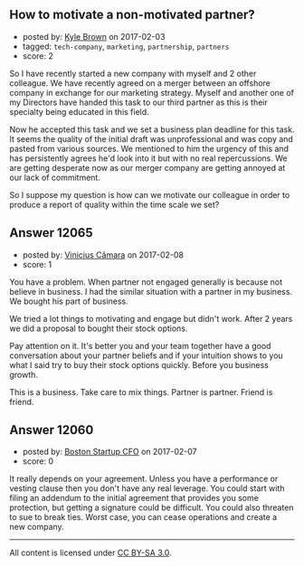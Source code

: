 ## How to motivate a non-motivated partner?

- posted by: [Kyle Brown](https://stackexchange.com/users/6715247/kyle-brown) on 2017-02-03
- tagged: `tech-company`, `marketing`, `partnership`, `partners`
- score: 2

So I have recently started a new company with myself and 2 other colleague. We have recently agreed on a merger between an offshore company in exchange for our marketing strategy. Myself and another one of my Directors have handed this task to our third partner as this is their specialty being educated in this field. 

Now he accepted this task and we set a business plan deadline for this task. It seems the quality of the initial draft was unprofessional and was copy and pasted from various sources. We mentioned to him the urgency of this and has persistently agrees he'd look into it but with no real repercussions. We are getting desperate now as our merger company are getting annoyed at our lack of commitment. 

So I suppose my question is how can we motivate our colleague in order to produce a report of quality within the time scale we set? 


## Answer 12065

- posted by: [Vinicius Câmara](https://stackexchange.com/users/4907583/vinicius-c-mara) on 2017-02-08
- score: 1

You have a problem. When partner not engaged generally is because not believe in business. I had the similar situation with a partner in my business. We bought his part of business. 

We tried a lot things to motivating and engage but didn't work. After 2 years we did a proposal to bought their stock options. 

Pay attention on it. It's better you and your team together have a good conversation about your partner beliefs and if your intuition shows to you what I said try to buy their stock options quickly. Before you business growth.

This is a business. Take care to mix things. Partner is partner. Friend is friend.


## Answer 12060

- posted by: [Boston Startup CFO](https://stackexchange.com/users/9992633/boston-startup-cfo) on 2017-02-07
- score: 0

It really depends on your agreement.  Unless you have a performance or vesting clause then you don't have any real leverage.  You could start with filing an addendum to the initial agreement that provides you some protection, but getting a signature could be difficult.  You could also threaten to sue to break ties.  Worst case, you can cease operations and create a new company.



---

All content is licensed under [CC BY-SA 3.0](https://creativecommons.org/licenses/by-sa/3.0/).
